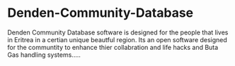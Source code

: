 # Denden-Community-Database
Denden Community Database software is designed for the people that lives in Eritrea in a certian unique beautful region. 
Its an open software designed for the communtity to enhance thier collabration and life hacks and Buta Gas handling systems.....
